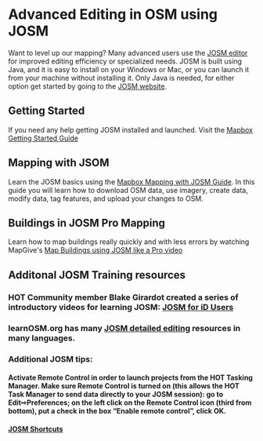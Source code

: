 # Advanced Editing in OSM using JOSM

Want to level up our mapping? Many advanced users use the [JOSM editor](https://wiki.openstreetmap.org/wiki/JOSM) for improved editing efficiency or specialized needs. JOSM is built using Java, and it is easy to install on your Windows or Mac, or you can launch it from your machine without installing it. Only Java is needed, for either option get started by going to the [JOSM website](https://josm.openstreetmap.de/).

## Getting Started

If you need any help getting JOSM installed and launched. Visit the [Mapbox Getting Started Guide](https://labs.mapbox.com/mapping/getting-started/)


## Mapping with JSOM

Learn the JOSM basics using the [Mapbox Mapping with JOSM Guide](https://labs.mapbox.com/mapping/mapping-with-josm/). In this guide you will learn how to download OSM data, use imagery, create data, modify data, tag features, and upload your changes to OSM.


## Buildings in JOSM Pro Mapping

Learn how to map buildings really quickly and with less errors by watching MapGive's [Map Buildings using JOSM like a Pro video](https://www.youtube.com/watch?v=u6KsJOaA-iE&feature=youtu.be)


## Additonal JOSM Training resources

### HOT Community member Blake Girardot created a series of introductory videos for learning JOSM: [JOSM for iD Users](https://www.youtube.com/playlist?list=PL54o5PaKgnbKU-vXe11cSmmsxIYnL5oDU)

### learnOSM.org has many [JOSM detailed editing](http://learnosm.org/en/josm/) resources in many languages.

### Additional JOSM tips:

#### Activate Remote Control in order to launch projects from the HOT Tasking Manager. Make sure Remote Control is turned on (this allows the HOT Task Manager to send data directly to your JOSM session): go to Edit⇨Preferences; on the left click on the Remote Control icon (third from bottom), put a check in the box “Enable remote control”, click OK.

#### [JOSM Shortcuts](https://josm.openstreetmap.de/wiki/Shortcuts)
